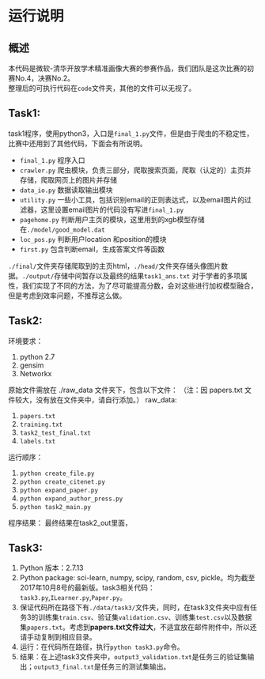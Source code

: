 # 运行说明  
## 概述
本代码是微软-清华开放学术精准画像大赛的参赛作品，我们团队是这次比赛的初赛No.4，决赛No.2。  
整理后的可执行代码在`code`文件夹，其他的文件可以无视了。
## Task1:  
task1程序，使用python3，入口是`final_1.py`文件，但是由于爬虫的不稳定性，比赛中还用到了其他代码，下面会有所说明。  
+ `final_1.py` 程序入口  
+ `crawler.py` 爬虫模块，负责三部分，爬取搜索页面，爬取（认定的）主页并存储，爬取网页上的图片并存储  
+ `data_io.py` 数据读取输出模块  
+ `utility.py` 一些小工具，包括识别email的正则表达式，以及email图片的过滤器，这里设置email图片的代码没有写进`final_1.py`
+ `pagehome.py` 判断用户主页的模块，这里用到的xgb模型存储在`./model/good_model.dat`
+ `loc_pos.py` 判断用户location 和position的模块  
+ `first.py` 包含判断email，生成答案文件等函数  

`./final/`文件夹存储爬取到的主页html，`./head/`文件夹存储头像图片数据。`./output/`存储中间暂存以及最终的结果`task1_ans.txt`
对于学者的多项属性，我们实现了不同的方法，为了尽可能提高分数，会对这些进行加权模型融合，但是考虑到效率问题，不推荐这么做。

## Task2:
环境要求：  
1. python 2.7  
2. gensim  
3. Networkx  

原始文件需放在 ./raw_data 文件夹下，包含以下文件：
（注：因 papers.txt 文件较大，没有放在文件夹中，请自行添加。）
raw_data:  
1. `papers.txt`
2. `training.txt`
3. `task2_test_final.txt`
4. `labels.txt`

运行顺序：  
1. `python create_file.py`
2. `python create_citenet.py`
3. `python expand_paper.py`
4. `python expand_author_press.py`
5. `python task2_main.py`

程序结果：
 最终结果在task2_out里面，

## Task3:  
1. Python 版本：2.7.13
2. Python package: sci-learn, numpy, scipy, random, csv, pickle。均为截至2017年10月8号的最新版。task3相关代码：`task3.py`,`ILearner.py`,`Paper.py`。
3. 保证代码所在路径下有`./data/task3/`文件夹，同时，在task3文件夹中应有任务3的训练集`train.csv`、验证集`validation.csv`、训练集`test.csv`以及数据集`papers.txt`。考虑到**papers.txt文件过大**，不适宜放在邮件附件中，所以还请手动复制到相应目录。
4. 运行：在代码所在路径，执行`python task3.py`命令。
5. 结果：在上述task3文件夹中，`output3_validation.txt`是任务三的验证集输出；`output3_final.txt`是任务三的测试集输出。

